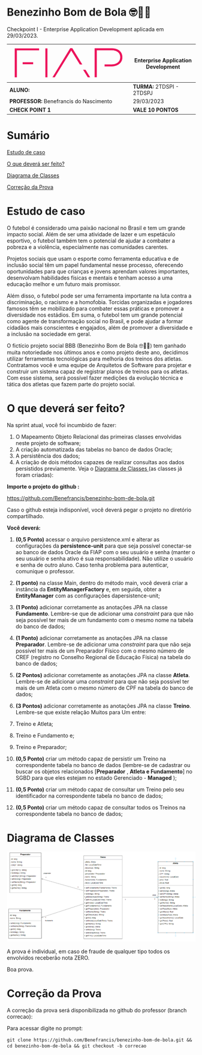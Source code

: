 # Benezinho Bom de Bola 🤓👍🏾 

Checkpoint I - Enterprise Application Development aplicada em 29/03/2023.

| ![](documentacao/fiap.jpg)               | **Enterprise Application Development** |
|------------------------------------------|----------------------------------------|
| **ALUNO:**                               | **TURMA:** 2TDSPI  - 2TDSPJ            |
| **PROFESSOR:** Benefrancis do Nascimento | 29/03/2023                             |
| **CHECK POINT 1**                        | **VALE 10 PONTOS**                     |


# Sumário

[Estudo de caso ](#_Estudo_de_caso)

[O que deverá ser feito? ](#_O_que_devera_ser_feito)

[Diagrama de Classes ](#_Diagrama_de_Classes)

[Correção da Prova ](#_Correcao)

<a id="_Estudo_de_caso"></a>
# Estudo de caso

O futebol é considerado uma paixão nacional no Brasil e tem um grande impacto social. Além de ser uma atividade de lazer e um espetáculo esportivo, o futebol também tem o potencial de ajudar a combater a pobreza e a violência, especialmente nas comunidades carentes.

Projetos sociais que usam o esporte como ferramenta educativa e de inclusão social têm um papel fundamental nesse processo, oferecendo oportunidades para que crianças e jovens aprendam valores importantes, desenvolvam habilidades físicas e mentais e tenham acesso a uma educação melhor e um futuro mais promissor.

Além disso, o futebol pode ser uma ferramenta importante na luta contra a discriminação, o racismo e a homofobia. Torcidas organizadas e jogadores famosos têm se mobilizado para combater essas práticas e promover a diversidade nos estádios. Em suma, o futebol tem um grande potencial como agente de transformação social no Brasil, e pode ajudar a formar cidadãos mais conscientes e engajados, além de promover a diversidade e a inclusão na sociedade em geral.

O fictício projeto social BBB (Benezinho Bom de Bola 🤓👍🏾) tem ganhado muita notoriedade nos últimos anos e como projeto deste ano, decidimos utilizar ferramentas tecnológicas para melhoria dos treinos dos atletas. Contratamos você e uma equipe de Arquitetos de Software para projetar e construir um sistema capaz de registrar planos de treinos para os atletas. Com esse sistema, será possível fazer medições da evolução técnica e tática dos atletas que fazem parte do projeto social.

<a id="_O_que_devera_ser_feito"></a>
# O que deverá ser feito?

Na sprint atual, você foi incumbido de fazer:

1. O Mapeamento Objeto Relacional das primeiras classes envolvidas neste projeto de software;
2. A criação automatizada das tabelas no banco de dados Oracle;
3. A persistência dos dados;
4. A criação de dois métodos capazes de realizar consultas aos dados persistidos previamente. Veja o [Diagrama de Classes ](#_Diagrama_de_Classes) (as classes já foram criadas):


**Importe o projeto do github :**

https://github.com/Benefrancis/benezinho-bom-de-bola.git

Caso o github esteja indisponível, você deverá pegar o projeto no diretório compartilhado.

**Você deverá:**

1. **(0,5 Ponto)** acessar o arquivo persistence.xml e alterar as configurações da **persistence-unit** para que seja possível conectar-se ao banco de dados Oracle da FIAP com o seu usuário e senha (manter o seu usuário e senha ativo é sua responsabilidade). Não utilize o usuário e senha de outro aluno. Caso tenha problema para autenticar, comunique o professor.

1. **(1 ponto)** na classe Main, dentro do método main, você deverá criar a instância da **EntityManagerFactory** e, em seguida, obter a **EntityManager** com as configurações dapersistence-unit;

1. **(1 Ponto)** adicionar corretamente as anotações JPA na classe **Fundamento**. Lembre-se que de adicionar uma _constraint_ para que não seja possível ter mais de um fundamento com o mesmo nome na tabela do banco de dados;

1. **(1 Ponto)** adicionar corretamente as anotações JPA na classe **Preparador**. Lembre-se de adicionar uma _constraint_ para que não seja possível ter mais de um Preparador Físico com o mesmo número de CREF (registro no Conselho Regional de Educação Física) na tabela do banco de dados;

1. **(2 Pontos)** adicionar corretamente as anotações JPA na classe **Atleta**. Lembre-se de adicionar uma _constraint_ para que não seja possível ter mais de um Atleta com o mesmo número de CPF na tabela do banco de dados;

1. **(3 Pontos)** adicionar corretamente as anotações JPA na classe **Treino**. Lembre-se que existe relação Muitos para Um entre:

1. Treino e Atleta;
2. Treino e Fundamento e;
3. Treino e Preparador;

1. **(0,5 Ponto)** criar um método capaz de persistir um Treino na correspondente tabela no banco de dados (lembre-se de cadastrar ou buscar os objetos relacionados [**Preparador** , **Atleta e Fundamento**] no SGBD para que eles estejam no estado Gerenciado - **Managed** );

1. **(0,5 Ponto)** criar um método capaz de consultar um Treino pelo seu identificador na correspondente tabela no banco de dados;

1. **(0,5 Ponto)** criar um método capaz de consultar todos os Treinos na correspondente tabela no banco de dados;

<a id="_Diagrama_de_Classes"></a>
# Diagrama de Classes

<img src="documentacao/diagrama.png">

A prova é individual, em caso de fraude de qualquer tipo todos os envolvidos receberão nota ZERO.

Boa prova.


<a id="_Correcao"></a>
# Correção da Prova
A correção da prova será disponibilizada no github do professor (branch correcao):

Para acessar digite no prompt:

```
git clone https://github.com/Benefrancis/benezinho-bom-de-bola.git && cd benezinho-bom-de-bola && git checkout -b correcao
```



